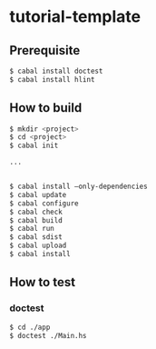 # tutorial-template

## Prerequisite

```bash
$ cabal install doctest
$ cabal install hlint
```

## How to build

```bash
$ mkdir <project>
$ cd <project>
$ cabal init

...


$ cabal install —only-dependencies
$ cabal update
$ cabal configure
$ cabal check
$ cabal build
$ cabal run
$ cabal sdist
$ cabal upload
$ cabal install
```

## How to test

### doctest

```bash
$ cd ./app
$ doctest ./Main.hs
```
